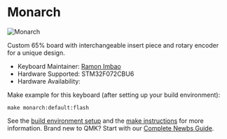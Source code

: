 # Monarch

![Monarch]()

Custom 65% board with interchangeable insert piece and rotary encoder for a unique design.

* Keyboard Maintainer: [Ramon Imbao](https://github.com/ramonimbao)
* Hardware Supported: STM32F072CBU6
* Hardware Availability: []()

Make example for this keyboard (after setting up your build environment):

    make monarch:default:flash

See the [build environment setup](https://docs.qmk.fm/#/getting_started_build_tools) and the [make instructions](https://docs.qmk.fm/#/getting_started_make_guide) for more information. Brand new to QMK? Start with our [Complete Newbs Guide](https://docs.qmk.fm/#/newbs).
